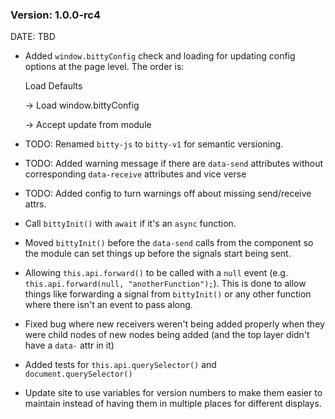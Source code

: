 ### Version: 1.0.0-rc4

DATE: TBD

- Added `window.bittyConfig` check and
loading for updating config options at
the page level. The order is:

  Load Defaults 

  -> Load window.bittyConfig 

  -> Accept update from module

- TODO: Renamed `bitty-js` to `bitty-v1`
for semantic versioning. 

- TODO: Added warning message if there are
`data-send` attributes without corresponding
`data-receive` attributes and vice verse

- TODO: Added config to turn warnings
off about missing send/receive attrs.

- Call `bittyInit()` with `await`
if it's an `async` function. 

- Moved `bittyInit()` before the `data-send`
calls from the component so the module
can set things up before the signals 
start being sent.

- Allowing `this.api.forward()` to be called
with a `null` event (e.g. 
`this.api.forward(null, "anotherFunction");`). 
This is done to allow things like forwarding
a signal from `bittyInit()` or any other
function where there isn't an event to pass
along.

- Fixed bug where new receivers weren't
being added properly when they were child
nodes of new nodes being added (and
the top layer didn't have a `data-` attr
in it)

- Added tests for `this.api.querySelector()`
and `document.querySelector()`

- Update site to use variables for version
numbers to make them easier to maintain
instead of having them in multiple places
for different displays. 




